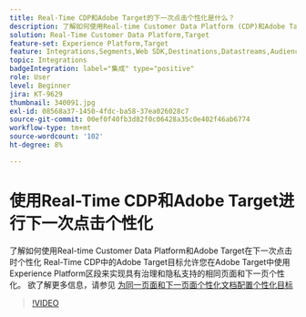```yaml
---
title: Real-Time CDP和Adobe Target的下一次点击个性化是什么？
description: 了解如何使用Real-time Customer Data Platform (CDP)和Adobe Target在下一次点击时个性化
solution: Real-Time Customer Data Platform,Target
feature-set: Experience Platform,Target
feature: Integrations,Segments,Web SDK,Destinations,Datastreams,Audiences,Experience Targeting
topic: Integrations
badgeIntegration: label="集成" type="positive"
role: User
level: Beginner
jira: KT-9629
thumbnail: 340091.jpg
exl-id: 08568a37-1450-4fdc-ba58-37ea026028c7
source-git-commit: 00ef0f40fb3d82f0c06428a35c0e402f46ab6774
workflow-type: tm+mt
source-wordcount: '102'
ht-degree: 8%

---
```


# 使用Real-Time CDP和Adobe Target进行下一次点击个性化

了解如何使用Real-time Customer Data Platform和Adobe Target在下一次点击时个性化 Real-Time CDP中的Adobe Target目标允许您在Adobe Target中使用Experience Platform区段来实现具有治理和隐私支持的相同页面和下一页个性化。 欲了解更多信息，请参见 [为同一页面和下一页面个性化文档配置个性化目标](https://experienceleague.adobe.com/docs/experience-platform/destinations/ui/activate/configure-personalization-destinations.html)

>[!VIDEO](https://video.tv.adobe.com/v/340091?learn=on)

